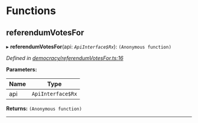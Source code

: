 

# Functions

<a id="referendumvotesfor"></a>

##  referendumVotesFor

▸ **referendumVotesFor**(api: *`ApiInterface$Rx`*): `(Anonymous function)`

*Defined in [democracy/referendumVotesFor.ts:16](https://github.com/polkadot-js/api/blob/d86b9c8/packages/api-derive/src/democracy/referendumVotesFor.ts#L16)*

**Parameters:**

| Name | Type |
| ------ | ------ |
| api | `ApiInterface$Rx` |

**Returns:** `(Anonymous function)`

___

